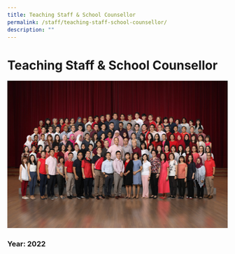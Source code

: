 ```yaml
---
title: Teaching Staff & School Counsellor
permalink: /staff/teaching-staff-school-counsellor/
description: ""
---
```

# **Teaching Staff & School Counsellor**

![](/images/All-Staff-2048x1366.jpg)

### Year: 2022



